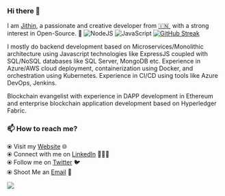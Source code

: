 ### Hi there 👋

I am [Jithin](https://jithinzachariah.in/), a passionate and creative developer from [🇮🇳 ](https://en.wikipedia.org/wiki/India)&nbsp;with a strong interest in Open-Source. 🎯 
<img alt="NodeJS" src="https://img.shields.io/badge/node.js-%2343853D.svg?style=for-the-badge&logo=node-dot-js&logoColor=white"/>
<img alt="JavaScript" src="https://img.shields.io/badge/javascript-%23323330.svg?style=for-the-badge&logo=javascript&logoColor=%23F7DF1E"/>
[![GitHub Streak](http://github-readme-streak-stats.herokuapp.com?user=jithin-zachariah&theme=dracula&hide_border=true)](https://git.io/streak-stats)

I mostly do backend development based on Microservices/Monolithic architecture using Javascript technologies like ExpressJS coupled with SQL/NoSQL databases like SQL Server, MongoDB etc. Experience in Azure/AWS cloud deployment, containerization using Docker, and orchestration using Kubernetes. Experience in CI/CD using tools like Azure DevOps, Jenkins.

Blockchain evangelist with experience in DAPP development in Ethereum and enterprise blockchain application development based on Hyperledger Fabric. 

### 📫 How to reach me? 

  ⦿ Visit my [Website](https://jithinzachariah.in/) 🌐 <br>
  ⦿ Connect with me on [LinkedIn](https://www.linkedin.com/in/jithinzachariah/) 👨🏻‍💻 <br>
  ⦿ Follow me on [Twitter](https://twitter.com/Jithin_Zac) 🐦 <br>
  ⦿ Shoot Me an [Email](mailto:jithin.zachariah96@gmail.com) 💌 <br>
  
  
  ![](https://komarev.com/ghpvc/?username=jithin-zachariah)


